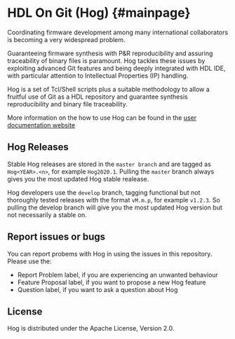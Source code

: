HDL On Git (Hog)                         {#mainpage}
============

Coordinating firmware development among many international collaborators is becoming a very widespread problem.

Guaranteeing firmware synthesis with P&R reproducibility and assuring traceability of binary files is paramount.
Hog tackles these issues by exploiting advanced Git features and being deeply integrated with HDL IDE, with particular attention to Intellectual Properties (IP) handling.

Hog is a set of Tcl/Shell scripts plus a suitable methodology to allow a fruitful use of Git as a HDL repository and guarantee synthesis reproducibility and binary file traceability.

More information on the how to use Hog can be found in the [user documentation website](http://hog-user-docs.web.cern.ch/)

## Hog Releases
Stable Hog releases are stored in the `master branch` and  are tagged as `Hog<YEAR>.<n>`, for example `Hog2020.1`.
Pulling the `master` branch always gives you the most updated Hog stable realease.

Hog developers use the `develop` branch, tagging functional but not
thoroughly tested releases with the format `vM.m.p`, for example `v1.2.3`.
So pulling the develop branch will give you the most updated Hog version but not necessarily a stable on.

## Report issues or bugs
You can report probems with Hog in using the issues in this repository. Please use the:

- Report Problem label, if you are experiencing an unwanted behaviour
- Feature Proposal label, if you want to propose a new Hog feature
- Question label, if you want to ask a question about Hog


## License
Hog is distributed under the Apache License, Version 2.0.

